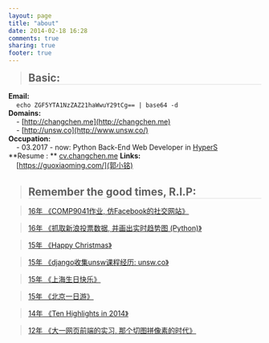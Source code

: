 ```yaml
---
layout: page
title: "about"
date: 2014-02-18 16:28
comments: true
sharing: true
footer: true
---
```


> <h2 style="border-bottom: 1px solid #ddd; position: relative; margin-bottom: 6px; margin-top: 0px"> Basic:</h2>
**Email:**    
&nbsp;&nbsp;&nbsp;&nbsp;`echo ZGF5YTA1NzZAZ21haWwuY29tCg== | base64 -d`    
**Domains:**   
&nbsp;&nbsp;&nbsp;&nbsp;- [http://changchen.me](http://changchen.me)  
&nbsp;&nbsp;&nbsp;&nbsp;- [http://unsw.co](http://www.unsw.co/)   
**Occupation:**   
&nbsp;&nbsp;&nbsp;&nbsp;- 03.2017 - now: Python Back-End Web Developer in [HyperS](http://www.hypers.com/)   
**Resume <i class="fa fa-thumbs-o-up" aria-hidden="true"></i>: ** [cv.changchen.me](http://changchen.me/love/resume_html/)
**Links:**   
&nbsp;&nbsp;&nbsp;&nbsp;[https://guoxiaoming.com/](郭小铭)
<br>
<br>


> <h2 style="border-bottom: 1px solid #ddd; position: relative; margin-bottom: 6px; margin-top: 0px"> Remember the good times, R.I.P:</h2> 

> <a target='_blank' href="http://m.unsw.co">16年 《COMP9041作业, 仿Facebook的社交网站》</a>   

> <a target='_blank' href="http://changchen.me/blog/20151225/ten-highlight-in-2015/">16年 《抓取新浪投票数据, 并画出实时趋势图 (Python)》</a>   

> <a target='_blank' href="http://www.unsw.co/wings">15年 《Happy Christmas<i class="fa fa-tree"></i>》</a>   

> <a target='_blank' href="http://www.unsw.co">15年 《django收集unsw课程经历: unsw.co》</a>   

> <a target='_blank' href="http://changchen.me/love/Shanghai2015">15年 《上海生日快乐<i class="fa fa-birthday-cake"></i>》</a>    

> <a target='_blank' href="http://changchen.me/love/beijin/album/mobile.html">15年 《北京一日游<i class="fa fa-tripadvisor" aria-hidden="true"></i>》</a>   

> <a target='_blank' href="http://changchen.me/blog/20150106/ten-highlights-in-2014/">14年 《Ten Highlights in 2014》</a>    

> <a target='_blank' href="http://www.changchen.me/love/fresh/">12年 《大一网页前端的实习, 那个切图拼像素的时代》</a>    

<br><br>
